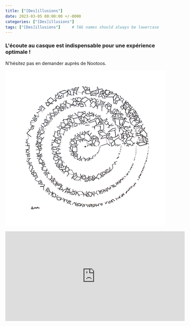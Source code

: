 ```yaml
---
title: ["[Des]illusions"]
date: 2023-03-05 00:00:00 +/-0000
categories: ["[Des]illusions"]
tags: ["[Des]illusions"]     # TAG names should always be lowercase
---
```


### L'écoute au casque est indispensable pour une expérience optimale !
N'hésitez pas en demander auprès de Nootoos.

!["[Des]illusions"](/assets/img/tableaux/Desillusions.png)

<CENTER>
    <iframe width="560" height="280" src="https://www.bandlab.com/embed/shout/?id=11c2564a6470ea11a94c0003ffd19c0f_fc5b1960557b4bfebceb15a49cdbdefe" frameborder="0" allowfullscreen></iframe>
</CENTER>
